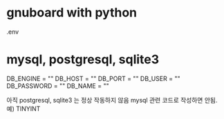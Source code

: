 # gnuboard with python

.env

# mysql, postgresql, sqlite3
DB_ENGINE = ""
DB_HOST = ""
DB_PORT = ""
DB_USER = ""
DB_PASSWORD = ""
DB_NAME = ""

아직 postgresql, sqlite3 는 정상 작동하지 않음
mysql 관련 코드로 작성하면 안됨. 예) TINYINT
